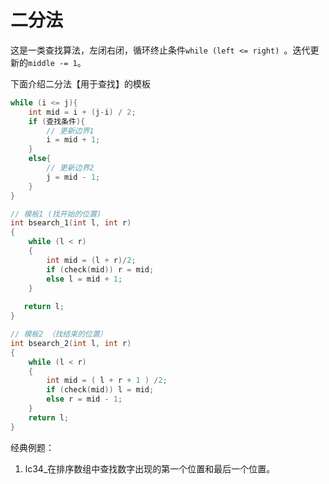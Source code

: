 # 二分法

这是一类查找算法，左闭右闭，循环终止条件`while (left <= right) `。迭代更新的`middle -= 1`。

下面介绍二分法【用于查找】的模板
```c++
while (i <= j){
	int mid = i + (j-i) / 2;
	if (查找条件){
		// 更新边界1
		i = mid + 1;
	}
	else{
		// 更新边界2
		j = mid - 1;
	}
}
```

```C++
// 模板1 (找开始的位置)
int bsearch_1(int l, int r)
{
    while (l < r)
    {
        int mid = (l + r)/2;
        if (check(mid)) r = mid;
        else l = mid + 1;
    }
 
   return l;
}

// 模板2 （找结束的位置）
int bsearch_2(int l, int r)
{
    while (l < r)
    {
        int mid = ( l + r + 1 ) /2;
        if (check(mid)) l = mid;
        else r = mid - 1;
    }
    return l;
}
```

经典例题：

1. lc34_在排序数组中查找数字出现的第一个位置和最后一个位置。